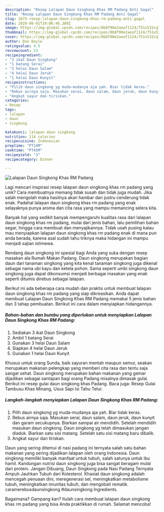 ```yaml
---
description: "Resep Lalapan Daun Singkong Khas RM Padang Anti Gagal"
title: "Resep Lalapan Daun Singkong Khas RM Padang Anti Gagal"
slug: 1675-resep-lalapan-daun-singkong-khas-rm-padang-anti-gagal
date: 2020-06-01T19:06:46.389Z
image: https://img-global.cpcdn.com/recipes/0b8f90e2aeaf1124/751x532cq70/lalapan-daun-singkong-khas-rm-padang-foto-resep-utama.jpg
thumbnail: https://img-global.cpcdn.com/recipes/0b8f90e2aeaf1124/751x532cq70/lalapan-daun-singkong-khas-rm-padang-foto-resep-utama.jpg
cover: https://img-global.cpcdn.com/recipes/0b8f90e2aeaf1124/751x532cq70/lalapan-daun-singkong-khas-rm-padang-foto-resep-utama.jpg
author: Don Doyle
ratingvalue: 4.5
reviewcount: 13
recipeingredient:
- "3 ikat Daun Singkong"
- "1 batang Serai"
- "3 helai Daun Salam"
- "4 helai Daun Jeruk"
- "1 helai Daun Kunyit"
recipeinstructions:
- "Pilih daun singkong yg muda-mudanya aja yah. Biar tidak keras."
- "Rebus airnya saja. Masukan serai, daun salam, daun jeruk, daun kunyit dan garam secukupnya. Biarkan sampai air mendidih. Setelah mendidih masukan daun singkong. Daun singkong yg telah dimasukan jangan diaduk. Biarkan satu sisi matang. Setelah satu sisi matang baru dibalik."
- "Angkat sayur dan tiriskan."
categories:
- Resep
tags:
- lalapan
- daun
- singkong

katakunci: lalapan daun singkong 
nutrition: 114 calories
recipecuisine: Indonesian
preptime: "PT14M"
cooktime: "PT45M"
recipeyield: "3"
recipecategory: Dinner

---
```



![Lalapan Daun Singkong Khas RM Padang](https://img-global.cpcdn.com/recipes/0b8f90e2aeaf1124/751x532cq70/lalapan-daun-singkong-khas-rm-padang-foto-resep-utama.jpg)

Lagi mencari inspirasi resep lalapan daun singkong khas rm padang yang unik? Cara membuatnya memang tidak susah dan tidak juga mudah. Jika salah mengolah maka hasilnya akan hambar dan justru cenderung tidak enak. Padahal lalapan daun singkong khas rm padang yang enak selayaknya punya aroma dan cita rasa yang mampu memancing selera kita.

Banyak hal yang sedikit banyak mempengaruhi kualitas rasa dari lalapan daun singkong khas rm padang, mulai dari jenis bahan, lalu pemilihan bahan segar, hingga cara membuat dan menyajikannya. Tidak usah pusing kalau mau menyiapkan lalapan daun singkong khas rm padang enak di mana pun anda berada, karena asal sudah tahu triknya maka hidangan ini mampu menjadi sajian istimewa.

Rendang daun singkong ini spesial bagi Anda yang suka dengan resep masakan ala Rumah Makan Padang. Daun singkong merupakan bagian daun dari tanaman singkong yang kita kenal tanaman singkong juga dikenal sebagai nama ubi kayu dan ketela pohon. Sama seperti umbi singkong daun singkong juga dapat dikonsumsi menjadi berbagai masakan yang enak seperti ditumis direbus sebagai lalapan.


Berikut ini ada beberapa cara mudah dan praktis untuk membuat lalapan daun singkong khas rm padang yang siap dikreasikan. Anda dapat membuat Lalapan Daun Singkong Khas RM Padang memakai 5 jenis bahan dan 3 tahap pembuatan. Berikut ini cara dalam menyiapkan hidangannya.

<!--inarticleads1-->

##### Bahan-bahan dan bumbu yang diperlukan untuk menyiapkan Lalapan Daun Singkong Khas RM Padang:

1. Sediakan 3 ikat Daun Singkong
1. Ambil 1 batang Serai
1. Gunakan 3 helai Daun Salam
1. Siapkan 4 helai Daun Jeruk
1. Gunakan 1 helai Daun Kunyit


Khusus untuk orang Sunda, baik sayuran mentah maupun semur, seakan merupakan makanan pelengkap yang memberi cita rasa dan tentu saja sangat sehat. Daun singkong merupakan bahan makanan yang gemar dijadikan sebagai santapan bagi orang Padang misalnya dimasak gulai. Berikut ini resep gulai daun singkong khas Padang. Baca juga: Resep Gulai Tambusu Khas Minang, Usus Sapi Isi Tahu Telur. 

<!--inarticleads2-->

##### Langkah-langkah menyiapkan Lalapan Daun Singkong Khas RM Padang:

1. Pilih daun singkong yg muda-mudanya aja yah. Biar tidak keras.
1. Rebus airnya saja. Masukan serai, daun salam, daun jeruk, daun kunyit dan garam secukupnya. Biarkan sampai air mendidih. Setelah mendidih masukan daun singkong. Daun singkong yg telah dimasukan jangan diaduk. Biarkan satu sisi matang. Setelah satu sisi matang baru dibalik.
1. Angkat sayur dan tiriskan.


Daun yang sering ditemui di nasi padang ini ternyata salah satu bahan makanan yang sering dijadikan lalapan oleh orang Indonesia. Daun singkong memiliki banyak manfaat untuk tubuh, salah satunya untuk ibu hamil. Kandungan nutrisi daun singkong juga bisa sangat beragam mulai dari protein. Jangan Dibuang, Daun Singkong pada Nasi Padang Ternyata Ampuh Jauhkan Tubuh dari Kolesterol. Khasiat daun singkong adalah mencegah penuaan dini, meregenerasi sel, meningkatkan metabolisme tubuh, meningkatkan imunitas tubuh, dan mengobati rematik. caramerebusdaunsingkong #daunsingkong Ingredients. 

Bagaimana? Gampang kan? Itulah cara membuat lalapan daun singkong khas rm padang yang bisa Anda praktikkan di rumah. Selamat mencoba!
